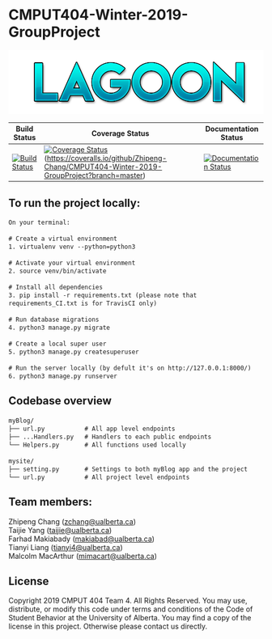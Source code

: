 # CMPUT404-Winter-2019-GroupProject

![Lagoon](docs/images/lagoon.png)

| Build Status | Coverage Status | Documentation Status | 
| ------------ | ----------- | --------------- | 
|[![Build Status](https://travis-ci.org/Zhipeng-Chang/CMPUT404-Winter-2019-GroupProject.svg?branch=master)](https://travis-ci.org/Zhipeng-Chang/CMPUT404-Winter-2019-GroupProject)|[![Coverage Status](https://coveralls.io/repos/github/Zhipeng-Chang/CMPUT404-Winter-2019-GroupProject/badge.svg?branch=master)](https://coveralls.io/github/Zhipeng-Chang/CMPUT404-Winter-2019-GroupProject?branch=master)(https://coveralls.io/github/Zhipeng-Chang/CMPUT404-Winter-2019-GroupProject?branch=master)|[![Documentation Status](https://img.shields.io/badge/docs-stable-brightgreen.svg)](https://github.com/Zhipeng-Chang/CMPUT404-Winter-2019-GroupProject/blob/master/docs/APIsDoc.pdf)

## To run the project locally:
```
On your terminal:

# Create a virtual environment
1. virtualenv venv --python=python3

# Activate your virtual environment
2. source venv/bin/activate

# Install all dependencies
3. pip install -r requirements.txt (please note that requirements_CI.txt is for TravisCI only)

# Run database migrations
4. python3 manage.py migrate

# Create a local super user
5. python3 manage.py createsuperuser

# Run the server locally (by defult it's on http://127.0.0.1:8000/)
6. python3 manage.py runserver
```

## Codebase overview

```
myBlog/
├── url.py           # All app level endpoints 
├── ...Handlers.py   # Handlers to each public endpoints
└── Helpers.py       # All functions used locally

mysite/
├── setting.py       # Settings to both myBlog app and the project 
└── url.py           # All project level endpoints
```

## Team members: <br />
Zhipeng Chang (zchang@ualberta.ca) <br />
Taijie Yang (taijie@ualberta.ca)<br />
Farhad Makiabady (makiabad@ualberta.ca) <br />
Tianyi Liang (tianyi4@ualberta.ca) <br />
Malcolm MacArthur (mimacart@ualberta.ca) <br />

## License
Copyright 2019 CMPUT 404 Team 4. All Rights Reserved. You may use, distribute, or modify this code under terms and conditions of the Code of Student Behavior at the University of Alberta. You may find a copy of the license in this project. Otherwise please contact us directly.
